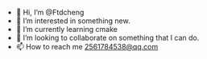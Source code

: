 - 👋 Hi, I’m @Ftdcheng
- 👀 I’m interested in something new.
- 🌱 I’m currently learning cmake
- 💞️ I’m looking to collaborate on something that I can do.
- 📫 How to reach me 2561784538@qq.com
<!---
Ftdcheng/Ftdcheng is a ✨ special ✨ repository because its `README.md` (this file) appears on your GitHub profile.
You can click the Preview link to take a look at your changes.
--->
